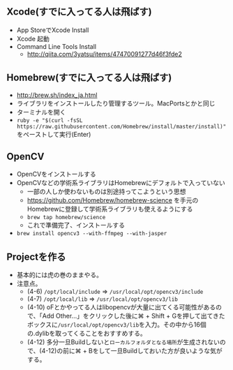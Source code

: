 ## Xcode(すでに入ってる人は飛ばす)
- App StoreでXcode Install
- Xcode 起動
- Command Line Tools Install
  - http://qiita.com/3yatsu/items/47470091277d46f3fde2

## Homebrew(すでに入ってる人は飛ばす)
- http://brew.sh/index_ja.html
- ライブラリをインストールしたり管理するツール。MacPortsとかと同じ
- ターミナルを開く
- `ruby -e "$(curl -fsSL https://raw.githubusercontent.com/Homebrew/install/master/install)"` をペーストして実行(Enter)

## OpenCV
- OpenCVをインストールする
- OpenCVなどの学術系ライブラリはHomebrewにデフォルトで入っていない
  - 一部の人しか使わないものは別途持ってこようという思想
  - https://github.com/Homebrew/homebrew-science を手元のHomebrewに登録して学術系ライブラリも使えるようにする
  - `brew tap homebrew/science`
  - これで準備完了、インストールする
- `brew install opencv3 --with-ffmpeg --with-jasper`

## Projectを作る
- 基本的には虎の巻のままやる。
- 注意点。
  - (4-6) `/opt/local/include` => `/usr/local/opt/opencv3/include`
  - (4-7) `/opt/local/lib` => `/usr/local/opt/opencv3/lib`
  - (4-10) oFとかやってる人はlibopencvが大量に出てくる可能性があるので、「Add Other...」をクリックした後に⌘ + Shift + Gを押して出てきたボックスに`/usr/local/opt/opencv3/lib`を入力。その中から16個の.dylibを取ってくることをおすすめする。
  - (4-12) 多分一旦Buildしないと`ローカルフォルダとなる場所`が生成されないので、(4-12)の前に⌘ + Bをして一旦Buildしておいた方が良いような気がする。

